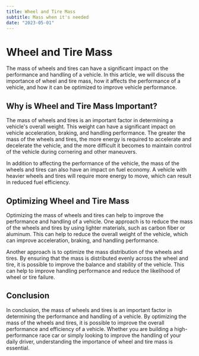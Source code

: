 ```yaml
---
title: Wheel and Tire Mass
subtitle: Mass when it's needed
date: "2023-05-01"
---
```

# Wheel and Tire Mass

The mass of wheels and tires can have a significant impact on the performance and handling of a vehicle. In this article, we will discuss the importance of wheel and tire mass, how it affects the performance of a vehicle, and how it can be optimized to improve vehicle performance.

## Why is Wheel and Tire Mass Important?

The mass of wheels and tires is an important factor in determining a vehicle's overall weight. This weight can have a significant impact on vehicle acceleration, braking, and handling performance. The greater the mass of the wheels and tires, the more energy is required to accelerate and decelerate the vehicle, and the more difficult it becomes to maintain control of the vehicle during cornering and other maneuvers.

In addition to affecting the performance of the vehicle, the mass of the wheels and tires can also have an impact on fuel economy. A vehicle with heavier wheels and tires will require more energy to move, which can result in reduced fuel efficiency.

## Optimizing Wheel and Tire Mass

Optimizing the mass of wheels and tires can help to improve the performance and handling of a vehicle. One approach is to reduce the mass of the wheels and tires by using lighter materials, such as carbon fiber or aluminum. This can help to reduce the overall weight of the vehicle, which can improve acceleration, braking, and handling performance.

Another approach is to optimize the mass distribution of the wheels and tires. By ensuring that the mass is distributed evenly across the wheel and tire, it is possible to improve the balance and stability of the vehicle. This can help to improve handling performance and reduce the likelihood of wheel or tire failure.

## Conclusion

In conclusion, the mass of wheels and tires is an important factor in determining the performance and handling of a vehicle. By optimizing the mass of the wheels and tires, it is possible to improve the overall performance and efficiency of a vehicle. Whether you are building a high-performance race car or simply looking to improve the handling of your daily driver, understanding the importance of wheel and tire mass is essential.